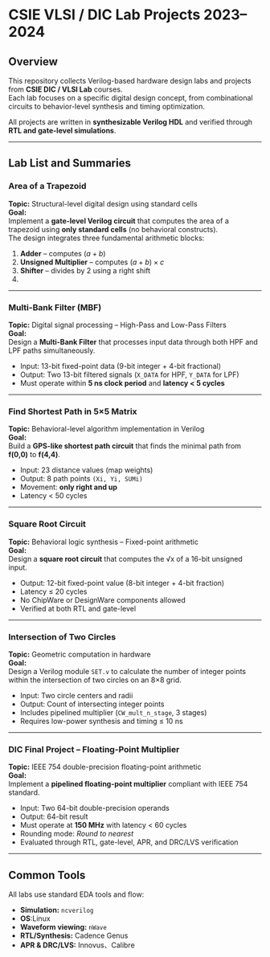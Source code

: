 # CSIE VLSI / DIC Lab Projects 2023–2024

## Overview
This repository collects Verilog-based hardware design labs and projects from **CSIE DIC / VLSI Lab** courses.  
Each lab focuses on a specific digital design concept, from combinational circuits to behavior-level synthesis and timing optimization.

All projects are written in **synthesizable Verilog HDL** and verified through **RTL and gate-level simulations**.

---

## Lab List and Summaries

### Area of a Trapezoid 
**Topic:** Structural-level digital design using standard cells  
**Goal:**  
Implement a **gate-level Verilog circuit** that computes the area of a trapezoid using **only standard cells** (no behavioral constructs).  
The design integrates three fundamental arithmetic blocks:
1. **Adder** – computes $(a + b)$  
2. **Unsigned Multiplier** – computes $(a + b) \times c$  
3. **Shifter** – divides by 2 using a right shift
4. 
---

### Multi-Bank Filter (MBF)
**Topic:** Digital signal processing – High-Pass and Low-Pass Filters  
**Goal:**  
Design a **Multi-Bank Filter** that processes input data through both HPF and LPF paths simultaneously.  
- Input: 13-bit fixed-point data (9-bit integer + 4-bit fractional)  
- Output: Two 13-bit filtered signals (`X_DATA` for HPF, `Y_DATA` for LPF)  
- Must operate within **5 ns clock period** and **latency < 5 cycles**  

---

### Find Shortest Path in 5×5 Matrix
**Topic:** Behavioral-level algorithm implementation in Verilog  
**Goal:**  
Build a **GPS-like shortest path circuit** that finds the minimal path from **f(0,0)** to **f(4,4)**.  
- Input: 23 distance values (map weights)  
- Output: 8 path points `(Xi, Yi, SUMi)`  
- Movement: **only right and up**  
- Latency < 50 cycles  

---

### Square Root Circuit
**Topic:** Behavioral logic synthesis – Fixed-point arithmetic  
**Goal:**  
Design a **square root circuit** that computes the √x of a 16-bit unsigned input.  
- Output: 12-bit fixed-point value (8-bit integer + 4-bit fraction)  
- Latency ≤ 20 cycles  
- No ChipWare or DesignWare components allowed  
- Verified at both RTL and gate-level  

---

### Intersection of Two Circles
**Topic:** Geometric computation in hardware  
**Goal:**  
Design a Verilog module `SET.v` to calculate the number of integer points within the intersection of two circles on an 8×8 grid.  
- Input: Two circle centers and radii  
- Output: Count of intersecting integer points  
- Includes pipelined multiplier (`CW_mult_n_stage`, 3 stages)  
- Requires low-power synthesis and timing ≤ 10 ns  

---

### DIC Final Project – Floating-Point Multiplier
**Topic:** IEEE 754 double-precision floating-point arithmetic  
**Goal:**  
Implement a **pipelined floating-point multiplier** compliant with IEEE 754 standard.  
- Input: Two 64-bit double-precision operands  
- Output: 64-bit result  
- Must operate at **150 MHz** with latency < 60 cycles  
- Rounding mode: *Round to nearest*  
- Evaluated through RTL, gate-level, APR, and DRC/LVS verification  

---

## Common Tools
All labs use standard EDA tools and flow:
- **Simulation:** `ncverilog`
- **OS**:Linux  
- **Waveform viewing:** `nWave`  
- **RTL/Synthesis:** Cadence Genus
- **APR & DRC/LVS:** Innovus、Calibre 
